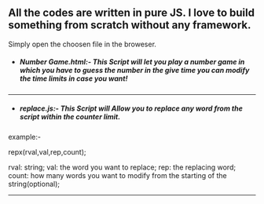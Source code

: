 ## All the codes are written in pure JS. I love to build something from scratch without any framework.
Simply open the choosen file in the broweser.

* ##### *Number Game.html*:- This Script will let you play a number game in which you have to guess the number in the give time you can modify the time limits in case you want!
---
* ##### *replace.js*:- This Script will Allow you to replace any word from the script within the counter limit.

example:-

repx(rval,val,rep,count);

rval: string;
val: the word you want to replace;
rep: the replacing word;
count: how many words you want to modify from the starting of the string(optional);

---

